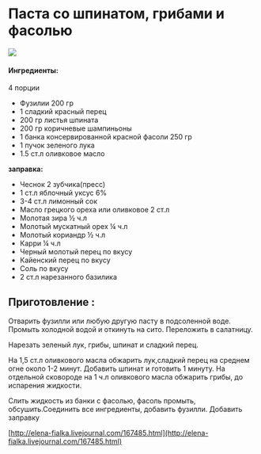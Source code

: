 # Паста со шпинатом, грибами и фасолью

![](https://s-media-cache-ak0.pinimg.com/564x/09/9a/58/099a589dcca4bc4325d26eb33faa8695.jpg)

#### Ингредиенты:

4 порции

* Фузилии 200 гр 
* 1 сладкий красный перец 
* 200 гр листья шпината 
* 200 гр коричневые шампиньоны 
* 1 банка консервированной красной фасоли 250 гр 
* 1 пучок зеленого лука 
* 1.5 ст.л оливковое масло 

**заправка:** 

* Чеснок 2 зубчика\(пресс\) 
* 1 ст.л яблочный уксус 6% 
* 3-4 ст.л лимонный сок 
* Масло грецкого ореха или оливковое 2 ст.л 
* Молотая зира ½ ч.л 
* Молотый мускатный орех ¼ ч.л 
* Молотый кориандр ½ ч.л 
* Карри ¼ ч.л 
* Черный молотый перец по вкусу 
* Кайенский перец по вкусу 
* Соль по вкусу 
* 2 ст.л нарезанного базилика 

## Приготовление :

Отварить фузилли или любую другую пасту в подсоленной воде. Промыть холодной водой и откинуть на сито. Переложить в салатницу.

Нарезать зеленый лук, грибы, шпинат и сладкий перец.

На 1,5 ст.л оливкового масла обжарить лук,сладкий перец на среднем огне около 1-2 минут. Добавить шпинат и готовить 1 минуту. На отдельной сковороде на 1 ч.л оливкового масла обжарить грибы, до испарения жидкости.

Слить жидкость из банки с фасолью, фасоль промыть, обсушить.Соединить все ингредиенты, добавить фузилли. Добавить заправку

[http://elena-fialka.livejournal.com/167485.html](http://elena-fialka.livejournal.com/167485.html)

